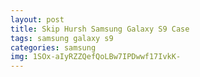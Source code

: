 ```yaml
---
layout: post
title: Skip Hursh Samsung Galaxy S9 Case
tags: samsung galaxy s9
categories: samsung
img: 1SOx-aIyRZZQefQoLBw7IPDwwf17IvkK-
---
```

